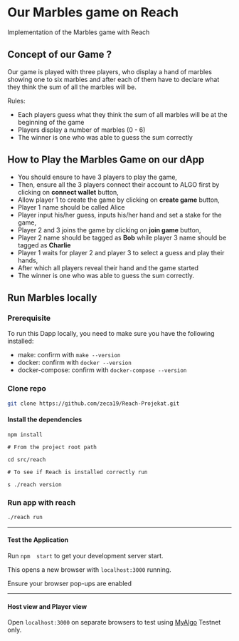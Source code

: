 # Our Marbles game  on Reach
Implementation of the Marbles game with Reach

## Concept of our Game ?
Our game is played with three players, who display a hand of marbles showing one to six marbles and after each of them have to declare  what they think the sum of all the marbles will be.


Rules:
- Each players guess what they think the sum of all marbles will be at the beginning of the game
- Players display a number of marbles (0 - 6)
- The winner is one who was able to guess the sum correctly

## How to Play the Marbles Game on our dApp
- You should ensure to have 3 players to play the game,
- Then, ensure all the 3 players connect their account to ALGO first by clicking on **connect wallet** button,
- Allow player 1 to create the game by clicking on **create game** button,
- Player 1 name should be called Alice
- Player input his/her guess, inputs his/her hand and set a stake for the game,
- Player 2 and 3 joins the game by clicking on **join game** button,
- Player 2 name should be tagged as **Bob** while player 3 name should be tagged as **Charlie**
- Player 1 waits for player 2 and player 3 to select a guess and play their hands,
- After which all players reveal their hand and the game started
- The winner is one who was able to guess the sum correctly.

## Run Marbles locally

### Prerequisite
To run this Dapp locally, you need to make sure you have the following installed:
- make: confirm with `make --version`
- docker: confirm with `docker --version`
- docker-compose: confirm with `docker-compose --version`


### Clone repo
```bash
git clone https://github.com/zeca19/Reach-Projekat.git
```

#### Install the dependencies

```
npm install 

# From the project root path

cd src/reach

# To see if Reach is installed correctly run 

s ./reach version
```

### Run app with reach
```bash
./reach run
```

---

#### Test the Application


Run `npm  start` to get your development server start.

This opens a new browser with `localhost:3000` running.

Ensure your browser pop-ups are enabled

---

#### Host view and Player view

Open `localhost:3000` on separate browsers to test using [MyAlgo](https://wallet.myalgo.com/) Testnet only.
